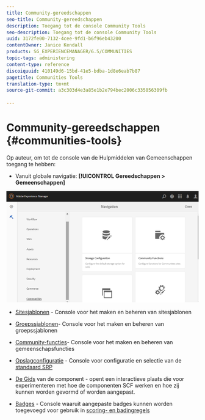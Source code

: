 ```yaml
---
title: Community-gereedschappen
seo-title: Community-gereedschappen
description: Toegang tot de console Community Tools
seo-description: Toegang tot de console Community Tools
uuid: 3172fe00-7132-4cee-9fd1-b6f96eb43200
contentOwner: Janice Kendall
products: SG_EXPERIENCEMANAGER/6.5/COMMUNITIES
topic-tags: administering
content-type: reference
discoiquuid: 410149d6-15bd-41e5-bdba-1d8e6eab7b87
pagetitle: Communities Tools
translation-type: tm+mt
source-git-commit: a3c303d4e3a85e1b2e794bec2006c335056309fb

---
```



# Community-gereedschappen {#communities-tools}

Op auteur, om tot de console van de Hulpmiddelen van Gemeenschappen toegang te hebben:

* Vanuit globale navigatie: **[!UICONTROL Gereedschappen > Gemeenschappen]**

![chlimage_1-129](assets/chlimage_1-129.png)

* [Sitesjablonen](sites.md) - Console voor het maken en beheren van sitesjablonen
* [Groepssjablonen](tools-groups.md)- Console voor het maken en beheren van groepssjablonen
* [Community-functies](functions.md)- Console voor het maken en beheren van gemeenschapsfuncties
* [Opslagconfiguratie](srp-config.md) - Console voor configuratie en selectie van de [standaard SRP](working-with-srp.md)

* [De Gids](components-guide.md) van de component - opent een interactieve plaats die voor experimenteren met hoe de componenten SCF werken en hoe zij kunnen worden gevormd of worden aangepast.
* [Badges](badges.md) - Console waaruit aangepaste badges kunnen worden toegevoegd voor gebruik in [scoring- en badingregels](implementing-scoring.md)

